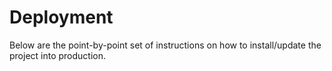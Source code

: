 # Deployment

Below are the point-by-point set of instructions on how to install/update the project into 
production.
